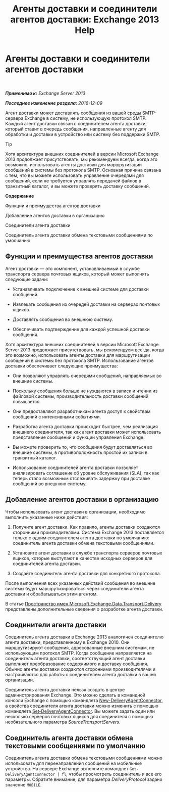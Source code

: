﻿---
title: 'Агенты доставки и соединители агентов доставки: Exchange 2013 Help'
TOCTitle: Агенты доставки и соединители агентов доставки
ms:assetid: 38c942ee-b59d-47ec-87eb-bebad441ada5
ms:mtpsurl: https://technet.microsoft.com/ru-ru/library/Dd638118(v=EXCHG.150)
ms:contentKeyID: 50487851
ms.date: 04/30/2018
mtps_version: v=EXCHG.150
ms.translationtype: HT
---

# Агенты доставки и соединители агентов доставки

 

_**Применимо к:** Exchange Server 2013_

_**Последнее изменение раздела:** 2016-12-09_

Агент доставки может доставлять сообщения из вашей среды SMTP-сервера Exchange в систему, не использующую протокол SMTP. Каждый агент доставки связан с соединителем агента доставки, который ставит в очередь сообщения, направленные агенту для обработки и доставки в устройство или систему без поддержки SMTP.

> [!TIP]  
> Хотя архитектура внешних соединителей в версии Microsoft Exchange 2013 продолжает присутствовать, мы рекомендуем всегда, когда это возможно, использовать агенты доставки для маршрутизации сообщений в системы без протокола SMTP. Основная причина связана с тем, что вы можете использовать управление очередями для сообщений, если не требуется управлять передачей файлов в транзитный каталог, и вы можете проверять доставку сообщений.


**Содержание**

Функции и преимущества агентов доставки

Добавление агентов доставки в организацию

Соединители агента доставки

Соединитель агента доставки обмена текстовыми сообщениями по умолчанию

## Функции и преимущества агентов доставки

Агент доставки — это компонент, устанавливаемый в службе транспорта сервера почтовых ящиков, который может выполнять следующие задачи:

  - Устанавливать подключение к внешней системе для доставки сообщений.

  - Извлекать сообщения из очередей доставки на серверах почтовых ящиков.

  - Доставлять сообщения во внешнюю систему.

  - Обеспечивать подтверждение для каждой успешной доставки сообщения.

Хотя архитектура внешних соединителей в версии Microsoft Exchange Server 2013 продолжает присутствовать, мы рекомендуем всегда, когда это возможно, использовать агенты доставки для маршрутизации сообщений в системы без протокола SMTP. Использование агентов доставки обеспечивает следующие преимущества:

  - Они позволяют управлять очередями сообщений, направляемых во внешние системы.

  - Поскольку сообщения больше не нуждаются в записи и чтении из файловой системы, производительность доставки сообщений повышается.

  - Они предоставляют разработчикам агента доступ к свойствам сообщений с интенсивными событиями.

  - Разработка агента доставки происходит быстрее, чем реализация внешнего соединителя, так как агент доставки может использовать представление сообщений и функции управления Exchange.

  - Вы можете проверить то, что сообщения будут доставляться во внешние системы, в противоположность простой их записи в транзитный каталог.

  - Использование соединителей агента доставки позволяет анализировать соглашение об уровне обслуживания (SLA), так как теперь стало возможным отслеживать задержку при доставке сообщений во внешнюю систему.

## Добавление агентов доставки в организацию

Чтобы использовать агент доставки в организации, необходимо выполнить указанные ниже действия:

1.  Получите агент доставки. Как правило, агенты доставки создаются сторонними производителями. Система Exchange 2013 поставляется только с одним соединителем агента доставки по умолчанию: соединитель агента доставки обмена текстовыми сообщениями.

2.  Установите агент доставки в службе транспорта серверов почтовых ящиков, которые выступают в качестве исходных серверов для соединителей агента доставки.

3.  Создайте соединитель агента доставки для конкретного протокола.

После выполнения всех указанных действий сообщения во внешние системы будут маршрутизироваться через соединители агента доставки и обрабатываться этим агентом.

В статье [Пространство имен Microsoft.Exchange.Data.Transport.Delivery](https://go.microsoft.com/fwlink/?linkid=262690) представлены дополнительные сведения о разработке агента доставки.

## Соединители агента доставки

Соединитель агента доставки в Exchange 2013 аналогичен соединителю агента доставки, представленному в Exchange 2010. Они маршрутизируют сообщения, адресованные внешним системам, не использующим протокол SMTP. Когда сообщение направляется на соединитель агента доставки, соответствующий агент доставки выполняет преобразование содержимого и доставку сообщения. Обычно агенты доставки создаются сторонними производителями и настраиваются для работы с соединителем агента доставки в вашей организации.

Соединитель агента доставки нельзя создать в центре администрирования Exchange. Это можно сделать в командной консоли Exchange с помощью командлета [New-DeliveryAgentConnector](https://technet.microsoft.com/ru-ru/library/dd351063\(v=exchg.150\)), а свойства соединителя агента доставки можно изменить с помощью командлета [Set-DeliveryAgentConnector](https://technet.microsoft.com/ru-ru/library/dd351159\(v=exchg.150\)). Вы можете задать один или несколько серверов почтовых ящиков для соединителя с помощью необязательного параметра *SourceTransportServers*.

## Соединитель агента доставки обмена текстовыми сообщениями по умолчанию

Соединитель агента доставки обмена текстовыми сообщениями можно использовать для перенаправления сообщений на мобильные устройства. На сервере Exchange выполните командлет `Get-DeliveryAgentConnector | fl`, чтобы просмотреть соединитель и все его параметры. Обратите внимание, для параметра *DeliveryProtocol* задано значение `MOBILE`.

